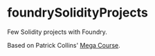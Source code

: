 # foundrySolidityProjects

Few Solidity projects with Foundry.

Based on Patrick Collins' [Mega Course](https://github.com/Cyfrin/foundry-full-course-f23).
